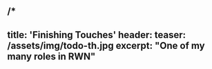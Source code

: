 /*
---
title: 'Finishing Touches'
header:
    teaser: /assets/img/todo-th.jpg
excerpt: "One of my many roles in RWN"
---
